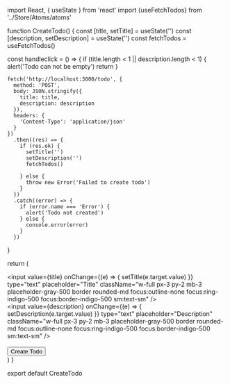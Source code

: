 import React, { useState } from 'react'
import {useFetchTodos} from '../Store/Atoms/atoms'


function CreateTodo() {
  const [title, setTitle] = useState('')
  const [description, setDescription] = useState('')
  const fetchTodos = useFetchTodos()

  const handleclick = () => {
    if (title.length < 1 || description.length < 1) {
      alert('Todo can not be empty')
      return
    }

    fetch('http://localhost:3000/todo', {
      method: 'POST',
      body: JSON.stringify({
        title: title,
        description: description
      }),
      headers: {
        'Content-Type': 'application/json'
      }
    })
      .then((res) => {
        if (res.ok) {
          setTitle('')
          setDescription('')
          fetchTodos()
         
        } else {
          throw new Error('Failed to create todo')
        }
      })
      .catch((error) => {
        if (error.name === 'Error') {
          alert('Todo not created')
        } else {
          console.error(error)
        }
      })
  }

  return (
    <div className="p-4 flex flex-col justify-center">
      <input
        value={title}
        onChange={(e) => {
          setTitle(e.target.value)
        }}
        type="text"
        placeholder="Title"
        className="w-full px-3 py-2 mb-3 placeholder-gray-500 border rounded-md focus:outline-none focus:ring-indigo-500 focus:border-indigo-500 sm:text-sm"
      />
      <br />
      <input
        value={description}
        onChange={(e) => {
          setDescription(e.target.value)
        }}
        type="text"
        placeholder="Description"
        className="w-full px-3 py-2 mb-3 placeholder-gray-500 border rounded-md focus:outline-none focus:ring-indigo-500 focus:border-indigo-500 sm:text-sm"
      />
      <br />
      <br />
      <button
        onClick={handleclick}
        className="bg-indigo-500 text-white py-2 px-4 rounded-md hover:bg-indigo-600 focus:outline-none focus:ring-indigo-500 focus:ring-offset-2 focus:ring-offset-indigo-500 mx-auto"
      >
        Create Todo
      </button>
    </div>
  )
}

export default CreateTodo
